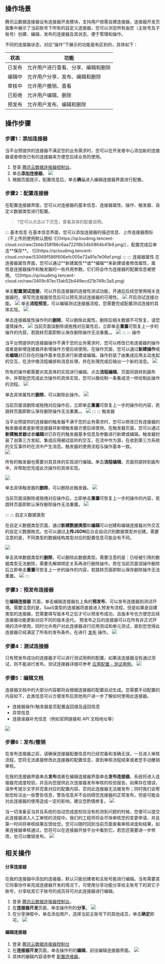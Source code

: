 ## 操作场景

腾讯云数据连接器设有连接器开发模块，支持用户按需自建连接器，连接器开发页面集中展示了当前账号下所有的自定义连接器，您可以浏览所有由您（主账号及子账号）创建、编辑、发布的连接器及其状态，便于管理和操作。

不同的连接器状态，对应“操作”下展示的功能是有区别的，具体如下：

| 状态 | 功能 | 
|---------|---------|
| 已发布 | 允许用户进行查看、分享、编辑和删除 | 
| 编辑中 | 允许用户分享、发布、编辑和删除 | 
| 审核中 | 允许用户撤销、查看 | 
| 已拒绝 | 允许用户编辑、删除 | 
| 预发布 | 允许用户发布、编辑和删除 | 

## 操作步骤

### 步骤1：添加连接器
当平台预提供的连接器不满足您的业务需求时，您可以在开发者中心添加新的连接器或者修改已有的连接器来方便您后续业务的使用。

1. 登录 [腾讯云数据连接器控制台](https://ipaas.cloud.tencent.com/connector-dev?lastType=myConnectors)。
2. 单击**添加连接器**。
![](https://qcloudimg.tencent-cloud.cn/raw/261ea75860c65c059ab3ba7202cf5a04.png)
3. 根据页面提示，配置信息后，单击**确认**进入编辑连接器界面进行配置。

[](id:pzljq)
### 步骤2：配置连接器

在配置连接器界面，您可以对连接器的基本信息、连接器属性、操作、触发器、自定义数据类型进行配置。
>?您可以点击以下页签，查看具体的配置说明。
<dx-tabs>
::: 基本信息
在基本信息界面，您可以添加连接器的描述信息、上传连接器图标（不上传则使用默认图标 ![](https://qcloudimg.tencent-cloud.cn/raw/2bbb358f86c6aa722f8b34b5864b41b9.png)），配置完成后单击**保存**。
![](https://qcloudimg.tencent-cloud.cn/raw/53069f586f606efc005e72a91e7e06ef.png)
:::
::: 连接器属性
在连接器属性界面，您可以通过**新建属性**或**编辑**来新建或者修改属性，属性是连接器操作和触发器的一些共用参数。它们将会作为连接器的配置信息被使用。
![](https://qcloudimg.tencent-cloud.cn/raw/3409c87ec13ab52b449ecd21b749c3a5.png)

单击**配置测试连接**，可以开启连接器的连接性测试功能，开通后后续您使用相关连接器时，填写完连接器信息后可以预先测试连接器的可用性。
![](https://qcloudimg.tencent-cloud.cn/raw/7b726dd1e1f1b388268e78b47c0bf9ca.png)
开启测试连接功能。
![](https://qcloudimg.tencent-cloud.cn/raw/6efe30ed84bdfae96df5682e8b3f837d.png)
单击**流程预览**，可以编辑测试连接器流程，您需要完成配置测试连接的具体实现。
![](https://qcloudimg.tencent-cloud.cn/raw/ab281a035345d477489b7abb2c6b1f48.png)


单击连接器属性操作列的**删除**，可以删除此属性。删除后相关数据不可恢复，请您谨慎操作。
![](https://qcloudimg.tencent-cloud.cn/raw/42474dd9d83310b79027300fa4b21a92.png)
当前页面误删除或拖拽对应属性后，立即单击**重置**可恢复上一步的操作的内容，若跳转页面即默认保存删除操作无法重置。。
![](https://qcloudimg.tencent-cloud.cn/raw/f9b73419984c941c1228aedc2776052a.png)
:::
::: 操作

当平台预提供的连接器操作不满于您的业务需求时，您可以修改已有连接器的操作或者是新增连接器并新增操作方便后续使用。在操作页面，您可以通过**新建操作**或者**编辑**对已存在的操作基本信息进行新建或编辑。操作封装了由集成应用主动发起的交互，在流中做流程编排和消息处理，并在处理完成后输出一个新的消息。
![](https://qcloudimg.tencent-cloud.cn/raw/29e1030058eb7e74df14caf72371a826.png)


所有的操作都需要对其具体的实现进行编辑。点击**流程编辑**，页面将跳转到画布中，并帮助您完成此次操作的具体实现，您可以像绘制一条集成流一样绘制此操作的流程。
![](https://qcloudimg.tencent-cloud.cn/raw/0b5ac1b6ee05ce0fa7c63fd7c63588a4.png)

单击具体属性的**删除**，可以删除此操作。
![](https://qcloudimg.tencent-cloud.cn/raw/b15713add5c75131c7bfc18dbbe649cd.png)

当前页面误删除或拖拽对应操作后，立即单击**重置**可恢复上一步的操作的内容，若跳转页面即默认保存删除操作无法重置。。
![](https://qcloudimg.tencent-cloud.cn/raw/7b40968b7cbe7f792ac6486c76f5a2fb.png)
:::
::: 触发器

当平台预提供的连接器的触发器不满于您的业务需求时，您可以修改已有连接器的触发器或者是新增连接器并新增触发器方便后续使用。在触发器页面，您可以通过**新建触发器**或者**编辑**对已存在的触发器基本信息及参数进行新建或编辑。触发器封装了由第三方发起、集成应用被动监听的交互，在流中作为源，在收到第三方系统的交互事件时在流中产生消息。触发器的使用流程与操作基本一致。  
![](https://qcloudimg.tencent-cloud.cn/raw/2daa49e0c42d604ad39efd72b6c5003c.png)

所有的触发器也需要对其具体的实现进行编辑。单击**流程编辑**，页面将跳转到画布中，并帮助您完成此次操作的具体实现。

![](https://qcloudimg.tencent-cloud.cn/raw/ac3504d41363492e00e3ec04eb13fe1e.png)

单击具体触发器的**删除**，可以删除此触发器。
![](https://qcloudimg.tencent-cloud.cn/raw/78081f27d1690e919fcf77e99d0735bf.png)

当前页面误删除或拖拽对应操作后，立即单击**重置**可恢复上一步的操作的内容，若跳转页面即默认保存删除操作无法重置。
![](https://qcloudimg.tencent-cloud.cn/raw/47de8955a253537fe6fc7eff429464d8.png)

:::
::: 自定义数据类型

在自定义数据类型页面，通过**新建数据类型**和**编辑**可以创建和编辑连接器对外交互的自定义数据格式。也可以通过**上传JSON**后台会自动识别数据类型并创建。需要注意的是，不同类型的数据结构类型对应的配置信息可能会有不同。

![](https://qcloudimg.tencent-cloud.cn/raw/4b117f402c544976e7623a1aef98ca99.png)

单击具体数据类型的**删除**，可以删除此数据类型。需要注意的是：已经被引用的数据类型无法删除，需要先解绑绑定关系再进行删除操作。若在当前页面误操作删除后立即单击**重置**可恢复上一步的操作的内容，若跳转页面即默认保存删除操作无法重置。
![](https://qcloudimg.tencent-cloud.cn/raw/28849fd9f3fb89a966b4e61b389acb17.png)
:::
</dx-tabs>

### 步骤3：预发布连接器

在**编辑连接器** 页面，单击编辑连接器右上角的**预发布**，可以发布连接器到测试环境。需要注意的是，SaaS类型的连接器将直接进入预发布流程，但是如果是自建类型的连接器，您需要填写版本号之后才可以预发布成功，且版本号也方便您后续连接器功能更新对应不同的版本迭代。
预发布之后的连接器可以在所有非正式环境的流中使用，同时允许用户对此连接器进行应用测试和单元测试，直到您觉得此连接器已经满足了所有的发布条件。在进行 [发布](#fabu) 操作。
![](https://qcloudimg.tencent-cloud.cn/raw/60fa3dc8623c6179fdfb7d5d1c21b371.png)



### 步骤4：测试连接器

只有预发布成功的连接器才可以进行测试用例的配置，如果该连接器没有通过测试，则不能进行发布。测试连接器详细可参考 [应用配置 - 测试用例](https://cloud.tencent.com/document/product/1270/76471#.E6.B5.8B.E8.AF.95.E7.94.A8.E4.BE.8B)。
![](https://qcloudimg.tencent-cloud.cn/raw/f4bb9f280b44f61b2f412c855bc8ba8c.png)

### 步骤5：编辑文档

连接器文档中的大部分内容都将会根据连接器的配置自动生成。您需要手动配置的内容如下，此类信息可以方便发布后其他用户进一步了解如何使用此连接器。  
- 连接器操作/触发器是否配置返回值及返回信息
- 异常信息
- 连接诶器补充信息（例如官网链接和 API 文档地址等）

![](https://qcloudimg.tencent-cloud.cn/raw/2517fd4461ad72628ecb039c2caf735e.png)

[](id:fabu)
### 步骤6：发布/撤销

在发布连接器之前，请确保连接器配置信息均已经完备和准确无误，一旦进入审核流程，您将无法直接修改此连接器的配置信息，直到审核流程结束或者您手动撤销审核。

在我的连接器界面单击**发布**或者在编辑连接器界面单击**发布连接器**，系统将进入连接器完成度校验，并且向您提供此次连接器发布审核的校验报告。如果存在错误，请参考提示文字并完善对应的配置内容，否则此连接器无法被发布；同时我们会帮助您标注出一些警告信息，警告信息并不会妨碍您连接器的正常发布，但是可能会对此连接器的使用造成一定的影响，建议您酌情修复。
![](https://qcloudimg.tencent-cloud.cn/raw/8c0035576c897014891baa51e58885d2.png)

当一切准备妥当并且系统的自动完成度校验没有检测到问题的时候，您便可以提交此连接器进入人工审核的流程中。我们的工程师将会尽快审核您的变更申请，并且第一时间将审核结果反馈给您。您可以随时回到当前页面查看审核进度和结果，如果连接器审核通过，您将可以在连接器开放平台中看到它。若您还需要进一步修改，也可以撤销发布。
![](https://qcloudimg.tencent-cloud.cn/raw/78b87b8e97c7d9bf6cb5cea8e309b168.png)

## 相关操作
#### 分享连接器

在我的连接器中添加的连接器，默认只能创建者和主账号能进行编辑。当有需要其它同事协作来完成连接器开发的情况下，可使用分享功能分享给主账号下的其它子账号，分享给其它子账号的成员将可对此连接器进行编辑。
1. 登录 [腾讯云数据连接器控制台](https://ipaas.cloud.tencent.com/connector-dev?lastType=myConnectors)。
2. 在**连接器开发**页面，单击操作列的**分享**。
![](https://qcloudimg.tencent-cloud.cn/raw/021c1e1bb2d01a42092c50ef808e4cc5.png)
3. 在分享弹框中，单击添加用户，选择当前主账号下的其他成员，单击**确定**即可。
![](https://qcloudimg.tencent-cloud.cn/raw/1215efcda6e40a3d11220bf83f2567bc.png)


#### 编辑连接器
1. 登录 [腾讯云数据连接器控制台](https://ipaas.cloud.tencent.com/connector-dev?lastType=myConnectors)
2. 在**连接器开发**页面，单击操作列的**编辑**，前往编辑连接器界面。
![](https://qcloudimg.tencent-cloud.cn/raw/f8f72aba9c509b2395416bdaa4aca87b.png)
3. 具体的编辑内容请参考 [配置连接器](#pzljq)。
